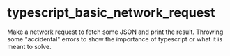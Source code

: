 # typescript_basic_network_request
Make a network request to fetch some JSON and print the result. Throwing some "accidental" errors to show the importance of typescript or what it is meant to solve.
